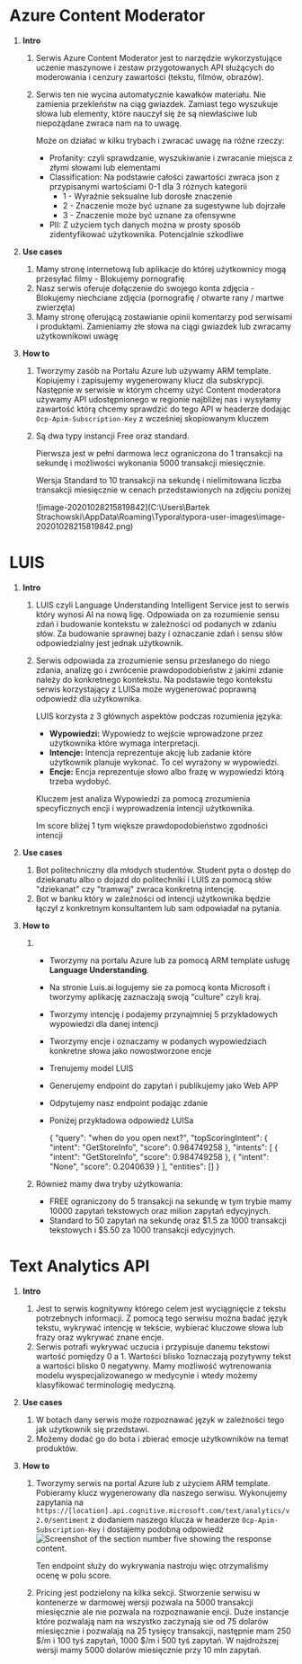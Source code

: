 # Azure Content Moderator

1. **Intro**

   1. Serwis Azure Content Moderator jest to narzędzie wykorzystujące uczenie maszynowe i zestaw przygotowanych API służących do moderowania i cenzury zawartości (tekstu, filmów, obrazów).

   2. Serwis ten nie wycina automatycznie kawałków materiału. Nie zamienia przekleństw na ciąg gwiazdek. Zamiast tego wyszukuje słowa lub elementy, które nauczył się że są niewłaściwe lub niepożądane zwraca nam na to uwagę.

      Może on działać w kilku trybach i zwracać uwagę na różne rzeczy:

      * Profanity: czyli sprawdzanie, wyszukiwanie i zwracanie miejsca z złymi słowami lub elementami
      * Classification: Na podstawie całości zawartości zwraca json z przypisanymi wartościami 0-1 dla 3 różnych kategorii
        * 1 - Wyraźnie seksualne lub dorosłe znaczenie
        * 2 - Znaczenie może być uznane za sugestywne lub dojrzałe
        * 3 - Znaczenie może być uznane za ofensywne
      *  PII: Z użyciem tych danych można w prosty sposób zidentyfikować użytkownika. Potencjalnie szkodliwe

2. **Use cases**

   1. Mamy stronę internetową lub aplikacje do której użytkownicy mogą przesyłać filmy - Blokujemy pornografię
   2. Nasz serwis oferuje dołączenie do swojego konta zdjęcia - Blokujemy niechciane zdjęcia (pornografię / otwarte rany / martwe zwierzęta)
   3. Mamy stronę oferującą zostawianie opinii komentarzy pod serwisami i produktami. Zamieniamy złe słowa na ciągi gwiazdek lub zwracamy użytkownikowi uwagę

3. **How to**

   1. Tworzymy zasób na Portalu Azure lub używamy ARM template. Kopiujemy i zapisujemy wygenerowany klucz dla subskrypcji. Następnie w serwisie w którym chcemy użyć Content moderatora używamy API udostępnionego w regionie najbliżej nas i wysyłamy zawartość którą chcemy sprawdzić do tego API w headerze dodając `Ocp-Apim-Subscription-Key` z wcześniej skopiowanym kluczem

   2. Są dwa typy instancji Free oraz standard.

      Pierwsza jest w pełni darmowa lecz ograniczona do 1 transakcji na sekundę i możliwości wykonania 5000 transakcji miesięcznie.

      Wersja Standard to 10 transakcji na sekundę i nielimitowana liczba transakcji miesięcznie w cenach przedstawionych na zdjęciu poniżej

      ![image-20201028215819842](C:\Users\Bartek Strachowski\AppData\Roaming\Typora\typora-user-images\image-20201028215819842.png)



# LUIS

1. **Intro**

   1. LUIS czyli Language Understanding Intelligent Service jest to serwis który wynosi AI na nową ligę. Odpowiada on za rozumienie sensu zdań i budowanie kontekstu w zależności od podanych w zdaniu słów. Za budowanie sprawnej bazy i oznaczanie zdań i sensu słów odpowiedzialny jest jednak użytkownik.

   2. Serwis odpowiada za zrozumienie sensu przesłanego do niego zdania, analizę go i zwrócenie prawdopodobieństw z jakimi zdanie należy do konkretnego kontekstu. Na podstawie tego kontekstu serwis korzystający z LUISa może wygenerować poprawną odpowiedź dla użytkownika.

      LUIS korzysta z 3 głównych aspektów podczas rozumienia języka:

      - **Wypowiedzi:** Wypowiedz to wejście wprowadzone przez użytkownika które wymaga interpretacji.
      - **Intencje:** Intencja reprezentuje akcję lub zadanie które użytkownik planuje wykonać. To cel wyrażony w wypowiedzi.
      - **Encje:** Encja reprezentuje słowo albo frazę w wypowiedzi którą trzeba wydobyć.

      Kluczem jest analiza Wypowiedzi za pomocą zrozumienia specyficznych encji i wyprowadzenia intencji użytkownika.

      Im score bliżej 1 tym większe prawdopodobieństwo zgodności intencji

2. **Use cases**

   1. Bot politechniczny dla młodych studentów. Student pyta o dostęp do dziekanatu albo o dojazd do politechniki i LUIS za pomocą słów "dziekanat" czy "tramwaj" zwraca konkretną intencję.
   2. Bot w banku który w zależności od intencji użytkownika będzie łączył z konkretnym konsultantem lub sam odpowiadał na pytania. 

3. **How to**

   1. * Tworzymy na portalu Azure lub za pomocą ARM template usługę **Language Understanding**.

      * Na stronie Luis.ai logujemy sie za pomocą konta Microsoft i tworzymy aplikację zaznaczają swoją "culture" czyli kraj. 

      * Tworzymy intencję i podajemy przynajmniej 5 przykładowych wypowiedzi dla danej intencji

      * Tworzymy encje i oznaczamy w podanych wypowiedziach konkretne słowa jako nowostworzone encje

      * Trenujemy model LUIS

      * Generujemy endpoint do zapytań i publikujemy jako Web APP

      * Odpytujemy nasz endpoint podając zdanie

      * Poniżej przykładowa odpowiedź LUISa

        {
          "query": "when do you open next?",
          "topScoringIntent": {
            "intent": "GetStoreInfo",
            "score": 0.984749258
          },
          "intents": [
            {
              "intent": "GetStoreInfo",
              "score": 0.984749258
            },
            {
              "intent": "None",
              "score": 0.2040639
            }
          ],
          "entities": []
        }

   2. Również mamy dwa tryby użytkowania:

      * FREE ograniczony do 5 transakcji na sekundę w tym trybie mamy 10000 zapytań tekstowych oraz milion zapytań edycyjnych.
      * Standard to 50 zapytań na sekundę oraz $1.5 za 1000 transakcji tekstowych i $5.50 za 1000 transakcji edycyjnych. 

# Text Analytics API

1. **Intro**
   1. Jest to serwis kognitywny którego celem jest wyciągnięcie z tekstu potrzebnych informacji. Z pomocą tego serwisu można badać język tekstu, wykrywać intencję w tekście, wybierać kluczowe słowa lub frazy oraz wykrywać znane encje.
   2. Serwis potrafi wykrywać uczucia i przypisuje danemu tekstowi wartość pomiędzy 0 a 1. Wartości blisko 1oznaczają pozytywny tekst a wartości blisko 0 negatywny. Mamy możliwość wytrenowania modelu wyspecjalizowanego w medycynie i wtedy możemy klasyfikować terminologię medyczną.
2. **Use cases**
   
   1. W botach dany serwis może rozpoznawać język w zależności tego jak użytkownik się przedstawi. 
   2. Możemy dodać go do bota i zbierać emocje użytkowników na temat produktów.
3. **How to**
   
   1. Tworzymy serwis na portal Azure lub z użyciem ARM template. Pobieramy klucz wygenerowany dla naszego serwisu. Wykonujemy zapytania na `https://[location].api.cognitive.microsoft.com/text/analytics/v2.0/sentiment` z dodaniem naszego klucza w headerze `Ocp-Apim-Subscription-Key`  i dostajemy podobną odpowiedź ![Screenshot of the section number five showing the response content.](https://docs.microsoft.com/en-us/learn/modules/classify-user-feedback-with-the-text-analytics-api/media/7-marker.png)
   
      Ten endpoint służy do wykrywania nastroju więc otrzymaliśmy ocenę w polu score.
   
   2. Pricing  jest podzielony na kilka sekcji. Stworzenie serwisu w kontenerze w darmowej wersji pozwala na 5000 transakcji  miesięcznie ale nie pozwala na rozpoznawanie encji. Duże instancje które pozwalają nam na wszystko zaczynają sie od 75 dolarów miesięcznie i pozwalają na 25 tysięcy transakcji, następnie mam 250 $/m i 100 tyś zapytań, 1000 $/m i 500 tyś zapytań. W najdroższej wersji mamy 5000 dolarów miesięcznie przy 10 mln zapytań.

